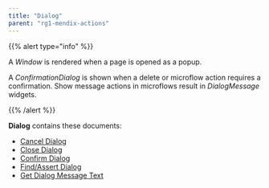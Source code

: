 ```yaml
---
title: "Dialog"
parent: "rg1-mendix-actions"
---
```


{{% alert type="info" %}}

A <i>Window</i> is rendered when a page is opened as a popup.

A <i>ConfirmationDialog</i> is shown when a delete or microflow action requires a confirmation. Show message actions in microflows result in <i>DialogMessage</i> widgets.

{{% /alert %}}

**Dialog** contains these documents:

* [Cancel Dialog](rg1-cancel-dialog)
* [Close Dialog](rg1-close-dialog)
* [Confirm Dialog](rg1-confirm-dialog)
* [Find/Assert Dialog](rg1-findassert-dialog)
* [Get Dialog Message Text](rg1-get-dialog-message-text)
